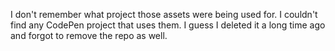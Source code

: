 I don't remember what project those assets were being used for. I couldn't find any CodePen project that uses them. I guess I deleted it a long time ago and forgot to remove the repo as well.
